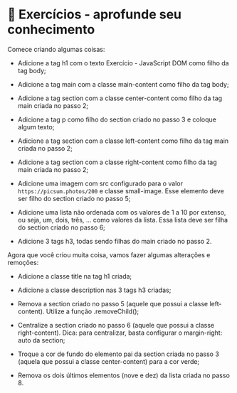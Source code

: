 # 🚀 Exercícios - aprofunde seu conhecimento

Comece criando algumas coisas:

- Adicione a tag h1 com o texto Exercício - JavaScript DOM como filho da tag body;

- Adicione a tag main com a classe main-content como filho da tag body;

- Adicione a tag section com a classe center-content como filho da tag main criada no passo 2;

- Adicione a tag p como filho do section criado no passo 3 e coloque algum texto;

- Adicione a tag section com a classe left-content como filho da tag main criada no passo 2;

- Adicione a tag section com a classe right-content como filho da tag main criada no passo 2;

- Adicione uma imagem com src configurado para o valor `https://picsum.photos/200` e classe small-image. Esse elemento deve ser filho do section criado no passo 5;

- Adicione uma lista não ordenada com os valores de 1 a 10 por extenso, ou seja, um, dois, três, … como valores da lista. Essa lista deve ser filha do section criado no passo 6;

- Adicione 3 tags h3, todas sendo filhas do main criado no passo 2.

Agora que você criou muita coisa, vamos fazer algumas alterações e remoções:

- Adicione a classe title na tag h1 criada;

- Adicione a classe description nas 3 tags h3 criadas;

- Remova a section criado no passo 5 (aquele que possui a classe left-content). Utilize a função .removeChild();

- Centralize a section criado no passo 6 (aquele que possui a classe right-content). Dica: para centralizar, basta configurar o margin-right: auto da section;

- Troque a cor de fundo do elemento pai da section criada no passo 3 (aquela que possui a classe center-content) para a cor verde;

- Remova os dois últimos elementos (nove e dez) da lista criada no passo 8.
